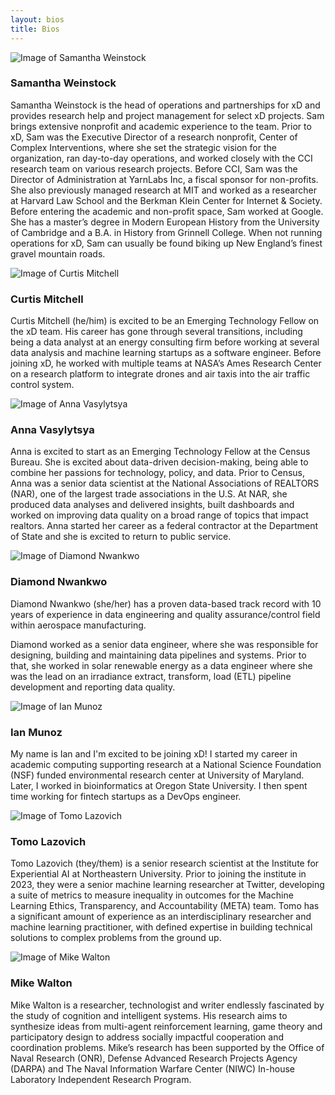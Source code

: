 ```yaml
---
layout: bios
title: Bios
---
```

<div>
<img id="attaBflCfwPLDBs1y" alt="Image of Samantha Weinstock" src="/assets/img/import/bio/samantha-weinstock/samantha-weinstock.jpg" /><h3>Samantha Weinstock</h3>
<p>Samantha Weinstock is the head of operations and partnerships for xD and provides research help and project management for select xD projects. Sam brings extensive nonprofit and academic experience to the team. Prior to xD, Sam was the Executive Director of a research nonprofit, Center of Complex Interventions, where she set the strategic vision for the organization, ran day-to-day operations, and worked closely with the CCI research team on various research projects. Before CCI, Sam was the Director of Administration at YarnLabs Inc, a fiscal sponsor for non-profits. She also previously managed research at MIT and worked as a researcher at Harvard Law School and the Berkman Klein Center for Internet &amp; Society. Before entering the academic and non-profit space, Sam worked at Google. She has a master’s degree in Modern European History from the University of Cambridge and a B.A. in History from Grinnell College. When not running operations for xD, Sam can usually be found biking up New England’s finest gravel mountain roads.</p>
</div>
<div>
<img id="attzMv5LoQkfN8oSs" alt="Image of Curtis Mitchell" src="/assets/img/import/bio/curtis-mitchell/curtis-mitchell.jpg" /><h3>Curtis Mitchell</h3>
<p>Curtis Mitchell (he/him) is excited to be an Emerging Technology Fellow on the xD team. His career has gone through several transitions, including being a data analyst at an energy consulting firm before working at several data analysis and machine learning startups as a software engineer. Before joining xD, he worked with multiple teams at NASA’s Ames Research Center on a research platform to integrate drones and air taxis into the air traffic control system.</p>
</div>
<div>
<img id="attoZc4P4TFYJW2aW" alt="Image of Anna Vasylytsya" src="/assets/img/import/bio/anna-vasylytsya/anna-vasylytsya.jpg" /><h3>Anna Vasylytsya</h3>
<p>Anna is excited to start as an Emerging Technology Fellow at the Census Bureau. She is excited about data-driven decision-making, being able to combine her passions for technology, policy, and data.
Prior to Census, Anna was a senior data scientist at the National Associations of REALTORS (NAR), one of the largest trade associations in the U.S. At NAR, she produced data analyses and delivered insights, built dashboards and worked on improving data quality on a broad range of topics that impact realtors. Anna started her career as a federal contractor at the Department of State and she is excited to return to public service.</p>
</div>
<div>
<img id="attW7Ep5zdBwxFzzB" alt="Image of Diamond Nwankwo" src="/assets/img/import/bio/diamond-nwankwo/diamond-nwankwo.jpg" /><h3>Diamond Nwankwo</h3>
<p>Diamond Nwankwo (she/her) has a proven data-based track record with 10 years of experience in data engineering and quality assurance/control field within aerospace manufacturing. </p>
<p>Diamond worked as a senior data engineer, where she was responsible for designing, building and maintaining data pipelines and systems. Prior to that, she worked in solar renewable energy as a data engineer where she was the lead on an irradiance extract, transform, load (ETL) pipeline development and reporting data quality.</p>
</div>
<div>
<img id="attlQoVOY2bfunFKj" alt="Image of Ian Munoz" src="/assets/img/import/bio/ian-munoz/ian-munoz.jpg" /><h3>Ian Munoz</h3>
<p>My name is Ian and I&#39;m excited to be joining xD! I started my career in academic computing supporting research at a National Science Foundation (NSF) funded environmental research center at University of Maryland. Later, I worked in bioinformatics at Oregon State University. I then spent time working for fintech startups as a DevOps engineer.</p>
</div>
<div>
<img id="attR760W90B7VP511" alt="Image of Tomo Lazovich" src="/assets/img/import/bio/tomo-lazovich/tomo-lazovich.jpg" /><h3>Tomo Lazovich</h3>
<p>Tomo Lazovich (they/them) is a senior research scientist at the Institute for Experiential AI at Northeastern University. Prior to joining the institute in 2023, they were a senior machine learning researcher at Twitter, developing a suite of metrics to measure inequality in outcomes for the Machine Learning Ethics, Transparency, and Accountability (META) team. Tomo has a significant amount of experience as an interdisciplinary researcher and machine learning practitioner, with defined expertise in building technical solutions to complex problems from the ground up.</p>
</div>
<div>
<img id="attROSxw6AXAkJppo" alt="Image of Mike Walton" src="/assets/img/import/bio/mike-walton/mike-walton.jpg" /><h3>Mike Walton</h3>
<p>Mike Walton is a researcher, technologist and writer endlessly fascinated by the study of cognition and intelligent systems. His research aims to synthesize ideas from multi-agent reinforcement learning, game theory and participatory design to address socially impactful cooperation and coordination problems. Mike’s research has been supported by the Office of Naval Research (ONR), Defense Advanced Research Projects Agency (DARPA) and The Naval Information Warfare Center (NIWC) In-house Laboratory Independent Research Program.</p>
</div>